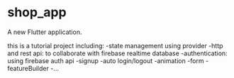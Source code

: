 # shop_app

A new Flutter application.

this is a tutorial project including:
-state management using provider
-http and rest api: to collaborate with firebase realtime database
-authentication: using firebase auth api -signup -auto login/logout
-animation
-form
-featureBuilder
-...



